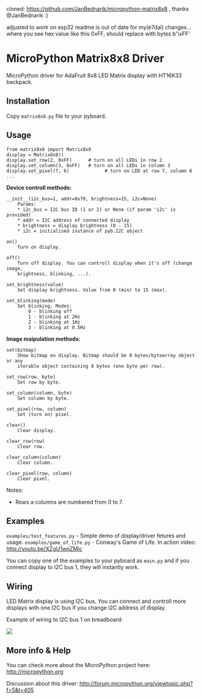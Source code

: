 cloned: https://github.com/JanBednarik/micropython-matrix8x8 , thanks @JanBednarik :)

adjusted to work on esp32
readme is out of date for my(e7dal) changes...
where you see hex value like this 0xFF, should replace with bytes b'\xFF'


MicroPython Matrix8x8 Driver
============================

MicroPython driver for AdaFruit 8x8 LED Matrix display with HT16K33 backpack.

Installation
------------

Copy `matrix8x8.py` file to your pyboard.

Usage
-----

```
from matrix8x8 import Matrix8x8
display = Matrix8x8()
display.set_row(2, 0xFF)      # turn on all LEDs in row 2
display.set_column(3, 0xFF)   # turn on all LEDs in column 3
display.set_pixel(7, 6)             # turn on LED at row 7, column 6
...
```

**Device controll methods:**

```
__init__(i2c_bus=1, addr=0x70, brightness=15, i2c=None)
    Params:
    * i2c_bus = I2C bus ID (1 or 2) or None (if param 'i2c' is provided)
    * addr = I2C address of connected display
    * brightness = display brightness (0 - 15)
    * i2c = initialised instance of pyb.I2C object

on()
    Turn on display.

off()
    Turn off display. You can controll display when it's off (change image,
    brightness, blinking, ...).

set_brightness(value)
    Set display brightness. Value from 0 (min) to 15 (max).

set_blinking(mode)
    Set blinking. Modes:
        0 - blinking off
        1 - blinking at 2Hz
        2 - blinking at 1Hz
        3 - blinking at 0.5Hz
```

**Image maipulation methods:**

```
set(bitmap)
    Show bitmap on display. Bitmap should be 8 bytes/bytearray object or any
    iterable object containing 8 bytes (one byte per row).

set_row(row, byte)
    Set row by byte.

set_column(column, byte)
    Set column by byte.

set_pixel(row, column)
    Set (turn on) pixel.

clear()
    Clear display.

clear_row(row)
    Clear row.

clear_column(column)
    Clear column.

clear_pixel(row, column)
    Clear pixel.
```

Notes:
* Rows a columns are numbered from 0 to 7.

Examples
--------

`examples/test_features.py` - Simple demo of display/driver fetures and usage.
`examples/game_of_life.py` - Conway's Game of Life. In action video:
http://youtu.be/XZgU1wqZMic

You can copy one of the examples to your pyboard as `main.py` and if you connect
display to I2C bus 1, they will instantly work.

Wiring
------

LED Matrix display is using I2C bus. You can connect and controll more displays
with one I2C bus if you change I2C address of display.

Example of wiring to I2C bus 1 on breadboard:

![](https://github.com/JanBednarik/micropython-matrix8x8/blob/master/docs/pyboard-matrix-wiring.jpg)

More info & Help
----------------

You can check more about the MicroPython project here: http://micropython.org

Discussion about this driver: http://forum.micropython.org/viewtopic.php?f=5&t=405
